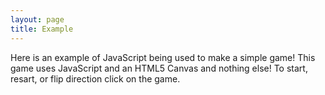 ```yaml
---
layout: page
title: Example
---
```


Here is an example of JavaScript being used to make a simple game! This game uses JavaScript and an HTML5 Canvas and nothing else! To start, resart, or flip direction click on the game.

<span id="highscore"></span>

<span id="score"></span>
<canvas id="Game" width="800" height="400"></canvas>


<html>
  <body>
    <div id="result"></div>
    <script type="text/javascript">  
// THIS IS A VERY SIMPLE ENGINE NOT MADE TO MAKE COMPLEX GAMES
// This was created to make a simple 2d game, there is no camera controls, only rectangles, no rotation, and it isn't at all ready to make games.
// This will work for the project that I am doing, but not much else

// CONTAINS:
// Very simple object creation and handling
// Scenes, easy to swtich between
// Clicking, with the x and y of click. No other User Interaction method
// Very simple AABB collision detection system (might be slightly off idk)
// Delta time
// Very simple list object for data handling
// Very simple drawing (only rects)
// Working simple GameLoop


// USES SCENES TO REDUCE BUGS

class Engine { // CAREFUL, all objects need a reference to an "Engine" to use dependant code
    constructor(canvas = document.createElement('canvas'), width = 600, height = 300) {
        this.canvas = canvas;
        this.canvas.width = width;
        this.canvas.height = height;
        this.ctx = this.canvas.getContext('2d')
        this.createClasses();
        this.objects = this.createList();
        this.background = true;
        this.backgroundColor = '#000000';
        this.update = this.update.bind(this);
        this.delta = 0;
        this.lastDelta = 0;
        this.startScene = this.BaseScene;
        this.scene = null;
        this.raf = null;
    }
    createClick() {
        this.canvas.addEventListener('click', this.handleClick.bind(this));
    }
    handleClick(event) {
        let rect = this.canvas.getBoundingClientRect();
        let x = event.clientX - rect.left;
        let y = event.clientY - rect.top;
    
        this.onClick(x, y);
    }
    onClick() { // Change for game (call createClick first)

    }

    createClasses() {
        let Game = this;
        this.Vector2 = class {
            constructor(x, y) {
                this.x = x;
                this.y = y;
            }
            set(x, y) {
                this.x = x;
                this.y = y;
            }
            copy(v2) { // copys cordinates of another vector2
                this.set(v2.x, v2.y)
            }
        }
        this.BaseList = class {
            constructor() {
                this.contents = [];
                this.removeList = [];
            }
            add(child) {
                this.contents.push(child)
            }
            forceRemove(child) { // Immediate
                let index = this.contents.indexOf(child);
                if (index == -1) {
                    return;
                }
                this.contents.splice(index, 1);
            }
            remove(child) { // Safe, but happens at end of loop (not automatic, call postUpdate)
                this.removeList.push(child)
            }
            iterate(func) { // Doesn't account for removal of objects
                for(let i = 0; i < this.contents.length; ++i) {
                    let ans = func(this.contents[i]);
                    if (ans) { // stops if the function returns trueish value
                        break;
                    }
                }
            }
            postUpdate() { // DOESN'T AUTOMATICALLY CALL FOR SIMPLICITY
                for (let i = 0; i < this.removeList.length; ++i) {
                    let index = this.contents.indexOf(this.removeList[i]);
                    if (index == -1) {
                        continue;
                    }
                    this.forceRemove(this.contents[index]);
                }
                this.removeList = [];
            }
        }
        this.BaseObject = class {
            constructor(game = Game, x = 0, y = 0, width = 10, height = 10, color = "#ffffff") { //locked to rectangles, not making easy to change for simplicity
                this.game = game;
                this.position = this.game.createV2(x, y);
                this.size = this.game.createV2(width, height);
                this.color = color;
                this.anchor = this.game.createV2(0.5, 0.5); // where the x and y coordinates are relative to the top left corner, (0, 0) is the top left, (1, 1) is the bottom right
            }
            draw() { // CAREFULLY CHANGE
                let ctx = this.game.ctx;
                let x = this.getLeft();
                let y = this.getTop();
                ctx.fillStyle = this.color;
                ctx.fillRect(x, y, this.size.x, this.size.y)
            }
            getLeft() {
                return this.position.x - this.size.x * this.anchor.x;
            }
            getTop() {
                return this.position.y - this.size.y * this.anchor.y;
            }
            update() { 
                // Code...
            }
        }
        this.BaseScene = class {
            constructor() {
                this.game = Game;
            }
            ready() {
                // Code...
            }
            update() {
                // Code...
            }
        }
    }
    createList() {
        return new this.BaseList();
    }
    createObject({x = 0, y = 0, width = 10, height = 10, color = '#ffffff'}) { //second set is used if first isn't
        let object = new this.BaseObject(this, x, y, width, height, color)
        this.objects.add(object);
        return object;
    }
    createV2(x, y) {
        return new this.Vector2(x, y)
    }
    draw() {  // only draws rectangles for simplicity
        this.ctx.fillStyle = this.backgroundColor; // always uses a background for simplicity
        this.ctx.fillRect(0, 0, this.canvas.width, this.canvas.height);
        this.objects.iterate(function(child){child?.draw()});
    }
    updateObjects() {
        this.objects.iterate(function(child){child?.update(child.game.delta)})
    }
    checkCollision(r1, r2) { // Uses very simple aabb collision system (MAKE SURE THEY EXIST, CAN'T USE LISTS)
        let s1 = {
            x1: r1.getLeft(),
            x2: r1.getLeft() + r1.size.x,
            y1: r1.getTop(),
            y2: r1.getTop() + r1.size.y
        }
        let s2 = {
            x1: r2.getLeft(),
            x2: r2.getLeft() + r2.size.x,
            y1: r2.getTop(),
            y2: r2.getTop() + r2.size.y
        }

        if (s1.x1 < s2.x2 && s1.x2 > s2.x1 && s1.y1 < s2.y2 && s1.y2 > s2.y1) {
            return true;
        } else {
            return false;
        }
    }
    update(delta) { // GAMELOOP
        if (delta) {
            this.delta = delta - this.lastDelta;
            this.lastDelta = delta;
            if (this.delta > 200) {
                this.delta = 200;
            }
        }
        this?.scene.update();
        this.updateObjects();
        this.draw();
        this.raf = requestAnimationFrame(this.update);
    }
    run(scene) { // start startScene or scene in parameter
        if (this.raf) {
            cancelAnimationFrame(this.raf);
            this.raf = null;
        }
        this.objects = this.createList(); // Very bad, but deletes objects because of no other reference

        scene = scene ?? this.startScene;
        this.scene = new scene();
        this.scene.ready();

        this.update();
       
    }
}

// ˅˅˅˅˅ Game Example ˅˅˅˅˅

let game = new Engine(document.getElementById('Game'), 800, 400);
game.createClick();

game.highScore = 0;
game.scoreDiv = document.getElementById('score');
game.highScoreDiv = document.getElementById('highscore');

class GameScene extends game.BaseScene {
    ready() {
        this.player = game.createObject({x: 150, y: 50, width: 50, height: 50, color: '#0000ff'});
        this.ground = game.createObject({x: 0, y: 0, width: this.game.canvas.width, height: 50, color: '#808080'});
        this.ground.anchor.set(0, 0);
        this.roof = game.createObject({x: 0, y: this.game.canvas.height, width: this.game.canvas.width, height: 50, color: '#808080'});
        this.roof.anchor.set(0, 1);
        this.state = 'stop'
        this.score = 0;
        this.game.onClick = this.onClick.bind(this);
        this.increase = 1;
        this.playerSpeed = 0;
        this.playerSpeedIncrease = 0;
        this.playerDirection = -1;
        this.game.backgroundColor = '#87CEEB'
        this.game.highScoreDiv.innerHTML = 'HighScore: ' + Math.floor(game.highScore);
        this.game.scoreDiv.innerHTML = 'Score: ' + this.score;
        this.spawnTimer = 0;

        this.lastDirNum = 0;
        this.lastDirAmt = 0;

        this.bad = this.game.createList();
        this.createBad();

    }
    createBad() {
        let dir = Math.floor(Math.random() * 2) + 1
        if (this.lastDirNum == dir) {
            this.lastDirAmt += 1;
        } else {
            this.lastDirAmt = 1;
        }
        if (this.lastDirAmt > 2) {
            if (dir == 1) {
                dir = 2;
            } else {
                dir = 1;
            }
            this.lastDirAmt = 1;
        }
        this.lastDirNum = dir;
        let y = dir == 1 ? 75 : 325;
        let bad = game.createObject({x: 850, y: y, width: 50, height: 50, color: '#ff0000'});
        this.bad.add(bad);
        bad.update = function() {
            if (this.game.scene.state == 'start') {
                this.position.x -= 90 * (this.game.delta / 1000)
                if (this.position.x < 120) {
                    this.game.scene.bad.forceRemove(this)
                }
            }
        }
    }
    update() {
        if (this.state == 'stop') {
            this.stop();
        } else if (this.state == 'start') {
            this.start();
        } else if (this.state == 'end') {
            this.end();
        }

        if (this.player.position.y < 75) {
            this.player.position.y = 75;
            this.playerSpeed = 0;
            this.playerSpeedIncrease = 0;
        }
        if (this.player.position.y > 325) {
            this.player.position.y = 325;
            this.playerSpeed = 0;
            this.playerSpeedIncrease = 0;
        }
        this.game.scoreDiv.innerHTML = 'Score: ' + Math.floor(this.score);
    }
    start() {
        this.bad.iterate((e) => {
            let val = this.game.checkCollision(this.player, e);
            if (val) {
                this.state = 'end';
            }
    })
        this.spawnTimer += this.game.delta;
        if (this.spawnTimer >= 1500) {
            this.spawnTimer = 0;
            this.createBad();
        }
        this.playerSpeed += this.playerSpeedIncrease * this.playerDirection * (this.game.delta / 1000);
        this.player.position.y += this.playerSpeed;
        this.score += this.game.delta / 100;
    }
    stop() {

    }
    end() {
        if (this.score > this.game.highScore) {
            this.game.highScore = this.score;
        }
        this.game.highScoreDiv.innerHTML = 'HighScore: ' + Math.floor(game.highScore);
    }
    onClick() {
        if (this.state == 'stop') {
            this.state = 'start';
            return;
        }
        if (this.state == 'start') {
            if (this.playerSpeed == 0) {
                this.playerDirection *= -1;
                this.playerSpeedIncrease = 60;
            }
        }
        if (this.state == 'end') {
            this.game.run();
        }
    }
}
game.startScene = GameScene;



game.run();</script>
  </body>
</html>
